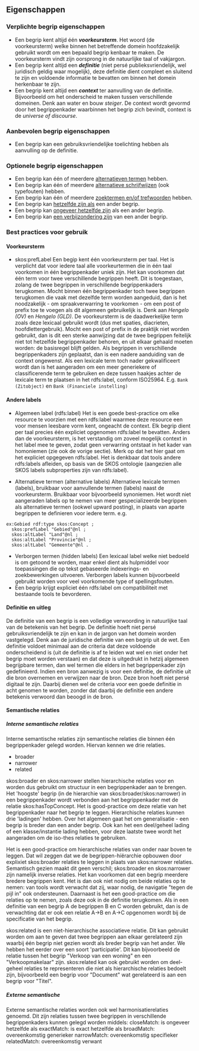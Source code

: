## Eigenschappen
### Verplichte begrip eigenschappen

- Een begrip kent altijd één **_voorkeursterm_**. Het woord (de voorkeursterm) welke binnen het betreffende domein hoofdzakelijk gebruikt wordt om een bepaald begrip kenbaar te maken. De voorkeursterm vindt zijn oorsprong in de natuurlijke taal of vakjargon.
- Een begrip kent altijd een **_definitie_** (niet persé publieksvriendelijk, wel juridisch geldig waar mogelijk), deze definitie dient compleet en sluitend te zijn en voldoende informatie te bevatten om binnen het domein herkenbaar te zijn.
- Een begrip kent altijd een **_context_** ter aanvulling van de definitie. Bijvoorbeeld om het onderscheid te maken tussen verschillende domeinen. Denk aan water en bouw _steiger_.
De context wordt gevormd door het begrippenkader waarbinnen het begrip zich bevindt, context is de _universe of discourse_.

### Aanbevolen begrip eigenschappen
- Een begrip kan een gebruiksvriendelijke toelichting hebben als aanvulling op de definitie.

### Optionele begrip eigenschappen
- Een begrip kan één of meerdere [alternatieven termen](#andere-labels) hebben.
- Een begrip kan één of meerdere [alternatieve schrijfwijzen](#andere-labels) (ook typefouten) hebben.
- Een begrip kan één of meerdere [zoektermen en/of trefwoorden](#andere-labels) hebben.
- Een begrip kan [hetzelfde zijn als](#semantische-relaties) een ander begrip.
- Een begrip kan [ongeveer hetzelfde zijn](#semantische-relaties) als een ander begrip.
- Een begrip kan [een verbijzondering zijn](#semantische-relaties) van een ander begrip.

### Best practices voor gebruik

#### Voorkeursterm
- skos:prefLabel
Een begip kent één voorkeursterm per taal. Het is verplicht dat voor iedere taal alle voorkeurtermen die in één taal voorkomen in één begrippenkader uniek zijn. Het kan voorkomen dat één term voor twee verschillende begrippen heeft. Dit is toegestaan, zolang de twee begrippen in verschillende begrippenkaders terugkomen.
Mocht binnen één begrippenkader toch twee begrippen terugkomen die vaak met dezelfde term worden aangeduid, dan is het noodzakelijk - om spraakverwarring te voorkomen - om een post of prefix toe te voegen als dit algemeen gebruikelijk is. Denk aan _Hengelo (OV)_ en _Hengelo (GLD)_. De voorkeursterm is de daadwerkelijke term zoals deze lexicaal gebruikt wordt (dus met spaties, diacrieten, hoofdlettergebruik). Mocht een post of prefix in de praktijk niet worden gebruikt, dan is dit een sterke aanwijzing dat de twee begrippen feitelijk niet tot hetzelfde begrippenkader behoren, en uit elkaar gehaald moeten worden: de basisregel blijft gelden. Als begrippen in verschillende begrippenkaders zijn geplaatst, dan is een nadere aanduiding van de context ongewenst. Als een lexicale term toch nader gekwalificeert wordt dan is het aangeraden om een meer generiekere of classificerende term te gebruiken en deze tussen haakjes achter de lexicale term te plaatsen in het rdfs:label, conform ISO25964. E.g. `Bank (Zitobject)` en `Bank (Financiele instelling)`

#### Andere labels
- Algemeen label (rdfs:label)
Het is een goede best-practice om elke resource te voorzien met een rdfs:label waarmee deze resource een voor mensen leesbare vorm kent, ongeacht de context. Elk begrip dient per taal precies één expliciet opgenomen rdfs:label te bevatten. Anders dan de voorkeursterm, is het verstandig om zoveel mogelijk context in het label mee te geven, zodat geen verwarring ontstaat in het kader van homoniemen (zie ook de vorige sectie). Merk op dat het hier gaat om het expliciet opgegeven rdfs:label. Het is denkbaar dat tools andere rdfs:labels afleiden, op basis van de SKOS ontologie (aangezien alle SKOS labels subproperties zijn van rdfs:label).

- Alternatieve termen (alternative labels)
Alternatieve lexicale termen (labels), bruikbaar voor aanvullende termen (labels) naast de voorkeursterm. Bruikbaar voor bijvoorbeeld synoniemen.
Het wordt niet aangeraden labels op te nemen van meer gespecializeerde begrippen als alternatieve termen (ookwel upward posting), in plaats van aparte begrippen te definieren voor iedere term.
e.g.
```
ex:Gebied rdf:type skos:Concept ;
  skos:prefLabel "Gebied"@nl ;
  skos:altLabel "Land"@nl ;
  skos:altLabel "Provincie"@nl ;
  skos:altLabel "Gemeente"@nl .
```
- Verborgen termen (hidden labels)
Een lexicaal label welke niet bedoeld is om getoond te worden, maar enkel dient als hulpmiddel voor toepassingen die op tekst gebaseerde indexerings- en zoekbewerkingen uitvoeren. Verborgen labels kunnen bijvoorbeeld gebruikt worden voor veel voorkomende type of spellingsfouten.
- Een begrip krijgt expliciet één rdfs:label om compatibiliteit met bestaande tools te bevorderen.

#### Definitie en uitleg
De definitie van een begrip is een volledige verwoording in natuurlijke taal van de betekenis van het begrip. De definitie hoeft niet persé gebruiksvriendelijk te zijn en kan in de jargon van het domein worden vastgelegd. Denk aan de juridische definitie van een begrip uit de wet. Een definitie voldoet minimaal aan de criteria dat deze voldoende onderscheidend is (uit de definitie is af te leiden wat wel en niet onder het begrip moet worden verstaan) en dat deze is uitgedrukt in hetzij algemeen begrijpbare termen, dan wel termen die elders in het begrippenkader zijn gedefinieerd. Indien een bron aanwezig is voor een definitie, de definitie uit die bron overnemen en verwijzen naar de bron. Deze bron hoeft niet persé digitaal te zijn. Daarbij dienen wel de criteria voor een goede definitie in acht genomen te worden, zonder dat daarbij de definitie een andere betekenis verwoord dan beoogd in de bron.

#### Semantische relaties

##### Interne semantische relaties
Interne semantische relaties zijn semantische relaties die binnen één begrippenkader gelegd worden.
Hiervan kennen we drie relaties.
- broader
- narrower
- related

skos:broader en skos:narrower stellen hierarchische relaties voor en worden dus gebruikt om structuur in een begrippenkader aan te brengen. Het 'hoogste' begrip (in de hierarchie van skos:broader/skos:narrower) in een begrippenkader wordt verbonden aan het begrippenkader met de relatie skos:hasTopConcept. Het is good-practice om deze relatie van het begrippenkader naar het begrip te leggen.
Hierarchische relaties kunnen drie 'ladingen' hebben. Over het algemeen gaat het om generalisatie - een begrip is breder dan een ander begrip. Ook kan het een deel/geheel lading of een klasse/instantie lading hebben, voor deze laatste twee wordt het aangeraden om de iso-thes relaties te gebruiken.

Het is een good-practice om hierarchische relaties van onder naar boven te leggen. Dat wil zeggen dat we de begrippen-hiërarchie opbouwen door explixiet skos:broader relaties te leggen in plaats van skos:narrower relaties. Semantisch gezien maakt dit geen verschil; skos:broader en skos:narrower zijn namelijk inverse relaties. Het kan voorkomen dat een begrip meerdere bredere begrippen kent. Het is dan ook niet nodig om beide relaties op te nemen: van tools wordt verwacht dat zij, waar nodig, de navigatie "tegen de pijl in" ook ondersteunen. Daarnaast is het een good-practice om die relaties op te nemen, zoals deze ook in de definitie terugkomen. Als in een definitie van een begrip A de begrippen B en C worden gebruikt, dan is de verwachting dat er ook een relatie A->B en A->C opgenomen wordt bij de specificatie van het begrip.

skos:related is een niet-hierarchische associatieve relatie. Dit kan gebruikt worden om aan te geven dat twee begrippen aan elkaar gerelateerd zijn waarbij één begrip niet gezien wordt als breder begrip van het ander. We hebben het eerder over een soort 'participatie'. Dit kan bijvoorbeeld de relatie tussen het begrip "Verkoop van een woning" en een "Verkoopmakelaar" zijn. skos:related kan ook gebruikt worden om deel-geheel relaties te representeren die niet als hierarchische relaties bedoelt zijn, bijvoorbeeld een begrip voor "Document" wat gerelateerd is aan een begrip voor "Titel".

##### Externe semantische
Externe semantische relaties worden ook wel harmonisatierelaties genoemd. Dit zijn relaties tussen twee begrippen in verschillende begrippenkaders kunnen gelegd worden middels:
closeMatch: is ongeveer hetzelfde als
exactMatch: is exact hetzelfde als
broadMatch: overeenkomstig generieker
narrowMatch: overeenkomstig specifieker
relatedMatch: overeenkomstig verwant

